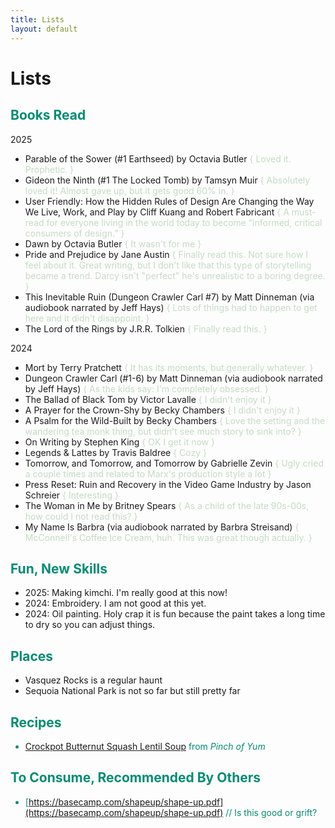 ```yaml
---
title: Lists
layout: default
---
```


# Lists

## <font color="#038C73">Books Read</font>
2025
- Parable of the Sower (#1 Earthseed) by Octavia Butler <font color="#C5DBC4">{ Loved it. Prophetic. }</font>
- Gideon the Ninth (#1 The Locked Tomb) by Tamsyn Muir <font color="#C5DBC4">{ Absolutely loved it! Almost gave up, but it gets good 60% in. }</font>
- User Friendly: How the Hidden Rules of Design Are Changing the Way We Live, Work, and Play by Cliff Kuang and Robert Fabricant <font color="#C5DBC4">{ A must-read for everyone living in the world today to become “informed, critical consumers of design.” }</font>
- Dawn by Octavia Butler <font color="#C5DBC4">{ It wasn't for me }</font>
- Pride and Prejudice by Jane Austin <font color="#C5DBC4">{ Finally read this. Not sure how I feel about it. Great writing, but I don't like that this type of storytelling became a trend. Darcy isn't "perfect" he's unrealistic to a boring degree. }</font>
- This Inevitable Ruin (Dungeon Crawler Carl #7) by Matt Dinneman (via audiobook narrated by Jeff Hays) <font color="#C5DBC4">{ Lots of things had to happen to get here and it didn't disappoint. }</font>
- The Lord of the Rings by J.R.R. Tolkien <font color="#C5DBC4">{ Finally read this. } </font>

2024
- Mort by Terry Pratchett <font color="#C5DBC4">{ It has its moments, but generally whatever. }</font>
- Dungeon Crawler Carl (#1-6) by Matt Dinneman (via audiobook narrated by Jeff Hays) <font color="#C5DBC4">{ As the kids say: I'm completely obsessed. }</font>
- The Ballad of Black Tom by Victor Lavalle <font color="#C5DBC4">{ I didn't enjoy it }</font>
- A Prayer for the Crown-Shy by Becky Chambers <font color="#C5DBC4">{ I didn't enjoy it }</font>
- A Psalm for the Wild-Built by Becky Chambers <font color="#C5DBC4">{ Love the setting and the wandering tea monk thing, but didn't see much story to sink into? }</font>
- On Writing by Stephen King <font color="#C5DBC4">{ OK I get it now }</font>
- Legends & Lattes by Travis Baldree <font color="#C5DBC4">{ Cozy }</font>
- Tomorrow, and Tomorrow, and Tomorrow by Gabrielle Zevin <font color="#C5DBC4">{ Ugly cried a couple times and related to Marx's production style a lot }</font>
- Press Reset: Ruin and Recovery in the Video Game Industry by Jason Schreier <font color="#C5DBC4">{ Interesting }</font>
- The Woman in Me by Britney Spears <font color="#C5DBC4">{ As a child of the late 90s-00s, how could I not read this? }</font>
- My Name Is Barbra (via audiobook narrated by Barbra Streisand) <font color="#C5DBC4">{ McConnell's Coffee Ice Cream, huh. This was great though actually. }</font>

## <font color="#038C73">Fun, New Skills</font>
- 2025: Making kimchi. I'm really good at this now! 
- 2024: Embroidery. I am not good at this yet.
- 2024: Oil painting. Holy crap it is fun because the paint takes a long time to dry so you can adjust things.

## <font color="#038C73">Places</font>
- Vasquez Rocks is a regular haunt
- Sequoia National Park is not so far but still pretty far

## <font color="#038C73">Recipes<font>
- [Crockpot Butternut Squash Lentil Soup](https://pinchofyum.com/the-best-detox-crockpot-lentil-soup/print/41824) from *Pinch of Yum*

## <font color="#038C73">To Consume, Recommended By Others</font>
- [https://basecamp.com/shapeup/shape-up.pdf](https://basecamp.com/shapeup/shape-up.pdf) // Is this good or grift? 